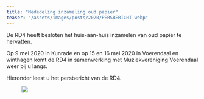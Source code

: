 ```yaml
---
title: "Mededeling inzameling oud papier"
teaser: "/assets/images/posts/2020/PERSBERICHT.webp"
---
```

De RD4 heeft besloten het huis-aan-huis inzamelen van oud papier te hervatten.

Op 9 mei 2020 in Kunrade en op 15 en 16 mei 2020 in Voerendaal en winthagen komt de RD4 in samenwerking met Muziekvereniging Voerendaal weer bij u langs.

Hieronder leest u het persbericht van de RD4.

<figure>
    <a href="https://muziekvoerendaal.github.io/assets/images/posts/2020/PERSBERICHT.webp"><img src="https://muziekvoerendaal.github.io/assets/images/posts/2020/PERSBERICHT.webp"></a>
</figure>